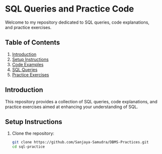 # SQL Queries and Practice Code

Welcome to my repository dedicated to SQL queries, code explanations, and practice exercises.

## Table of Contents

1. [Introduction](#introduction)
2. [Setup Instructions](#setup-instructions)
3. [Code Examples](#code-examples)
4. [SQL Queries](#sql-queries)
5. [Practice Exercises](#practice-exercises)

## Introduction

This repository provides a collection of SQL queries, code explanations, and practice exercises aimed at enhancing your understanding of SQL.

## Setup Instructions

1. Clone the repository:
   ```bash
   git clone https://github.com/Sanjaya-Samudra/DBMS-Practices.git
   cd sql-practice
